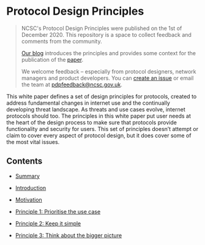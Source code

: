 # Protocol Design Principles

> NCSC's Protocol Design Principles were published on the 1st of December 2020. This repository is a space to collect feedback and comments from the community.
>
> [Our blog](https://www.ncsc.gov.uk/blog-post/introducing-the-protocol-design-principles) introduces the principles and provides some context for the publication of the [paper](https://www.ncsc.gov.uk/whitepaper/protocol-design-principles).
>
> We welcome feedback – especially from protocol designers, network managers and product developers. You can [create an issue](https://help.github.com/en/github/managing-your-work-on-github/creating-an-issue) or email the team at pdpfeedback@ncsc.gov.uk.

This white paper defines a set of design principles for protocols, created to address fundamental changes in internet use and the continually developing threat landscape. As threats and use cases evolve, internet protocols should too. The principles in this white paper put user needs at the heart of the design process to make sure that protocols provide functionality and security for users. This set of principles doesn’t attempt or claim to cover every aspect of protocol design, but it does cover some of the most vital issues.

## Contents

- [Summary](summary.md)

- [Introduction](introduction.md)

- [Motivation](motivation.md)

- [Principle 1: Prioritise the use case](principle-1-prioritise-the-use-case.md)

- [Principle 2: Keep it simple](principle-2-keep-it-simple.md)

- [Principle 3: Think about the bigger picture](principle-3-think-about-the-bigger-picture.md)
